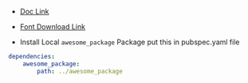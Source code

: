 - [Doc Link](https://docs.flutter.dev/cookbook/design/package-fonts)

- [Font Download Link](https://fonts.google.com/download?family=Raleway)

- Install Local `awesome_package` Package put this in pubspec.yaml file
```yaml
dependencies:
    awesome_package:
        path: ../awesome_package
```